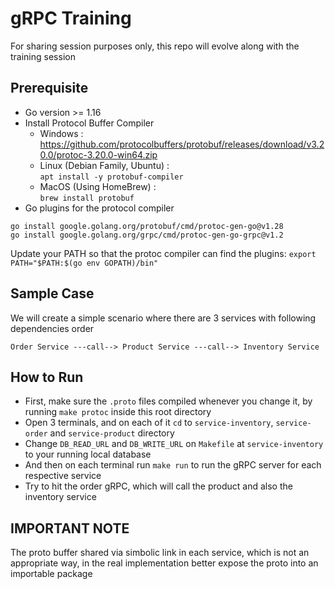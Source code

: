 # gRPC Training
For sharing session purposes only, this repo will evolve along with the training session

## Prerequisite
- Go version >= 1.16
- Install Protocol Buffer Compiler
    - Windows : https://github.com/protocolbuffers/protobuf/releases/download/v3.20.0/protoc-3.20.0-win64.zip
    - Linux (Debian Family, Ubuntu)  : <br />
    `apt install -y protobuf-compiler`
    - MacOS (Using HomeBrew) : <br />
    `brew install protobuf`
- Go plugins for the protocol compiler <br /> 
```
go install google.golang.org/protobuf/cmd/protoc-gen-go@v1.28
go install google.golang.org/grpc/cmd/protoc-gen-go-grpc@v1.2
```
Update your PATH so that the protoc compiler can find the plugins:
`export PATH="$PATH:$(go env GOPATH)/bin"`

## Sample Case
We will create a simple scenario where there are 3 services with following dependencies order  
```
Order Service ---call--> Product Service ---call--> Inventory Service
```

## How to Run
- First, make sure the `.proto` files compiled whenever you change it, by running `make protoc` inside this root directory
- Open 3 terminals, and on each of it `cd` to `service-inventory`, `service-order` and `service-product` directory
- Change `DB_READ_URL` and `DB_WRITE_URL` on `Makefile` at `service-inventory` to your running local database
- And then on each terminal run `make run` to run the gRPC server for each respective service
- Try to hit the order gRPC, which will call the product and also the inventory service

## IMPORTANT NOTE
The proto buffer shared via simbolic link in each service, which is not an appropriate way, in the real implementation better expose the proto into an importable package